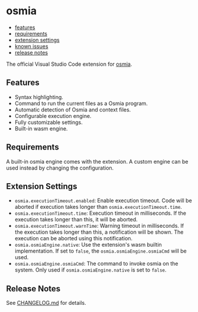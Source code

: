 # osmia

- [features](#features)
- [requirements](#requirements)
- [extension settings](#extension-settings)
- [known issues](#known-issues)
- [release notes](#release-notes)

The official Visual Studio Code extension for [osmia](https://github.com/jkutkut/osmia).

## Features

- Syntax highlighting.
- Command to run the current files as a Osmia program.
- Automatic detection of Osmia and context files.
- Configurable execution engine.
- Fully customizable settings.
- Built-in wasm engine.

## Requirements

A built-in osmia engine comes with the extension. A custom engine can be used instead by changing the configuration.

## Extension Settings

- `osmia.executionTimeout.enabled`: Enable execution timeout. Code will be aborted if execution takes longer than `osmia.executionTimeout.time`.
- `osmia.executionTimeout.time`: Execution timeout in milliseconds. If the execution takes longer than this, it will be aborted.
- `osmia.executionTimeout.warnTime`: Warning timeout in milliseconds. If the execution takes longer than this, a notification will be shown. The execution can be aborted using this notification.
- `osmia.osmiaEngine.native`: Use the extension's wasm builtin implementation. If set to `false`, the `osmia.osmiaEngine.osmiaCmd` will be used.
- `osmia.osmiaEngine.osmiaCmd`: The command to invoke osmia on the system. Only used if `osmia.osmiaEngine.native` is set to `false`.

## Release Notes

See [CHANGELOG.md](CHANGELOG.md) for details.
